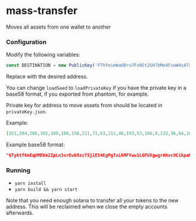 # mass-transfer
Moves all assets from one wallet to another

### Configuration

Modify the following variables:

```js
const DESTINATION = new PublicKey('F7hYeimWaUBru7FxNSt2GH7bMe4FzwW4sATa1k2mTGnZ');
```

Replace with the desired address.

You can change `loadSeed` to `loadPrivateKey` if you have the private key in a base58 format, if you exported from phantom, for example.

Private key for address to move assets from should be located in `privateKey.json`.

Example:

```json
[251,204,206,182,109,188,156,211,71,63,211,46,193,53,166,0,232,96,64,183,51,199,34,40,134,65,76,19,215,167,134,6,9,101,234,98,247,199,77,184,236,192,250,110,96,246,145,124,139,138,12,45,124,94,217,100,79,101,142,90,187,32,53,142]
```

Example base58 format:

```json
"6Tyktf6mEqUMEKm2ZpLn3srEwk9zsT5jiE54EgPgToikMFYww1LGFUXgwgr6hvc9CikpaNaBH2vmkmqN3Usrxpd"
```

### Running

* `yarn install`
* `yarn build && yarn start`

Note that you need enough solana to transfer all your tokens to the new address.
This will be reclaimed when we close the empty accounts afterwards.

